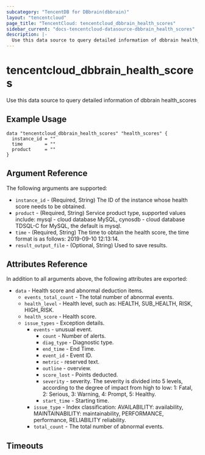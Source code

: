```yaml
---
subcategory: "TencentDB for DBbrain(dbbrain)"
layout: "tencentcloud"
page_title: "TencentCloud: tencentcloud_dbbrain_health_scores"
sidebar_current: "docs-tencentcloud-datasource-dbbrain_health_scores"
description: |-
  Use this data source to query detailed information of dbbrain health_scores
---
```


# tencentcloud_dbbrain_health_scores

Use this data source to query detailed information of dbbrain health_scores

## Example Usage

```hcl
data "tencentcloud_dbbrain_health_scores" "health_scores" {
  instance_id = ""
  time        = ""
  product     = ""
}
```

## Argument Reference

The following arguments are supported:

* `instance_id` - (Required, String) The ID of the instance whose health score needs to be obtained.
* `product` - (Required, String) Service product type, supported values include: mysql - cloud database MySQL, cynosdb - cloud database TDSQL-C for MySQL, the default is mysql.
* `time` - (Required, String) The time to obtain the health score, the time format is as follows: 2019-09-10 12:13:14.
* `result_output_file` - (Optional, String) Used to save results.

## Attributes Reference

In addition to all arguments above, the following attributes are exported:

* `data` - Health score and abnormal deduction items.
  * `events_total_count` - The total number of abnormal events.
  * `health_level` - Health level, such as: HEALTH, SUB_HEALTH, RISK, HIGH_RISK.
  * `health_score` - Health score.
  * `issue_types` - Exception details.
    * `events` - unusual event.
      * `count` - Number of alerts.
      * `diag_type` - Diagnostic type.
      * `end_time` - End Time.
      * `event_id` - Event ID.
      * `metric` - reserved text.
      * `outline` - overview.
      * `score_lost` - Points deducted.
      * `severity` - severity. The severity is divided into 5 levels, according to the degree of impact from high to low: 1: Fatal, 2: Serious, 3: Warning, 4: Prompt, 5: Healthy.
      * `start_time` - Starting time.
    * `issue_type` - Index classification: AVAILABILITY: availability, MAINTAINABILITY: maintainability, PERFORMANCE, performance, RELIABILITY reliability.
    * `total_count` - The total number of abnormal events.


## Timeouts

<no value>


